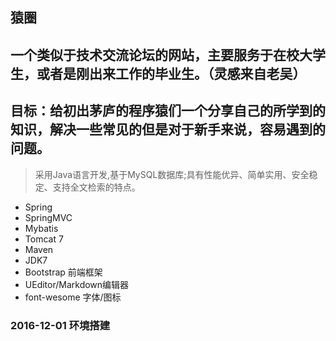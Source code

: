 ## 猿圈

## 一个类似于技术交流论坛的网站，主要服务于在校大学生，或者是刚出来工作的毕业生。（灵感来自老吴）

## 目标：给初出茅庐的程序猿们一个分享自己的所学到的知识，解决一些常见的但是对于新手来说，容易遇到的问题。

> 采用Java语言开发,基于MySQL数据库;具有性能优异、简单实用、安全稳定、支持全文检索的特点。

  * Spring
  * SpringMVC
  * Mybatis
  * Tomcat 7
  * Maven
  * JDK7
  * Bootstrap 前端框架
  * UEditor/Markdown编辑器
  * font-wesome 字体/图标

### 2016-12-01 环境搭建




